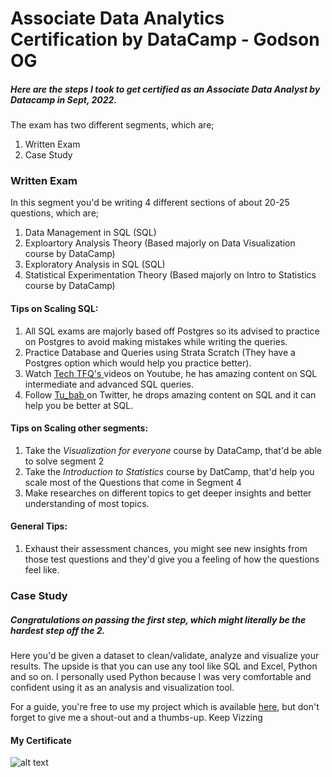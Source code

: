# Associate Data Analytics Certification by DataCamp - Godson OG

##### Here are the steps I took to get certified as an Associate Data Analyst by Datacamp in Sept, 2022.

The exam has two different segments, which are;

1. Written Exam
2. Case Study

### Written Exam

In this segment you'd be writing 4 different sections of about 20-25 questions, which are;
1) Data Management in SQL (SQL)
2) Exploartory Analysis Theory (Based majorly on Data Visualization course by DataCamp)
3) Exploratory Analysis in SQL (SQL)
4) Statistical Experimentation Theory (Based majorly on Intro to Statistics course by DataCamp)

#### Tips on Scaling SQL: 
1) All SQL exams are majorly based off Postgres so its advised to practice on Postgres to avoid making mistakes while writing the queries.
2) Practice Database and Queries using Strata Scratch (They have a Postgres option which would help you practice better).
3) Watch <a href="https://www.youtube.com/c/techTFQ/playlists"> Tech TFQ's </a> videos on Youtube, he has amazing content on SQL intermediate and advanced SQL queries.
4) Follow <a href="https://twitter.com/tu_babs"> Tu_bab </a> on Twitter, he drops amazing content on SQL and it can help you be better at SQL.

#### Tips on Scaling other segments:
1) Take the *Visualization for everyone* course by DataCamp, that'd be able to solve segment 2
2) Take the *Introduction to Statistics* course by DatCamp, that'd help you scale most of the Questions that come in Segment 4
3) Make researches on different topics to get deeper insights and better understanding of most topics.

#### General Tips:
1) Exhaust their assessment chances, you might see new insights from those test questions and they'd give you a feeling of how the questions feel like.

### Case Study

##### Congratulations on passing the first step, which might literally be the hardest step off the 2.

Here you'd be given a dataset to clean/validate, analyze and visualize your results. The upside is that you can use any tool like SQL and Excel, Python and so on. I personally used Python because I was very comfortable and confident using it as an analysis and visualization tool.

For a guide, you're free to use my project which is available <a href="https://github.com/Godson-OG/Godson-OG-DataCamp-Associate-Certification/blob/main/notebook.ipynb">here</a>, but don't forget to give me a shout-out and a thumbs-up. Keep Vizzing

#### My Certificate
![alt text](https://www.dropbox.com/s/exhqtgyzep79sk7/ADA%20Certification.png?raw=1)
